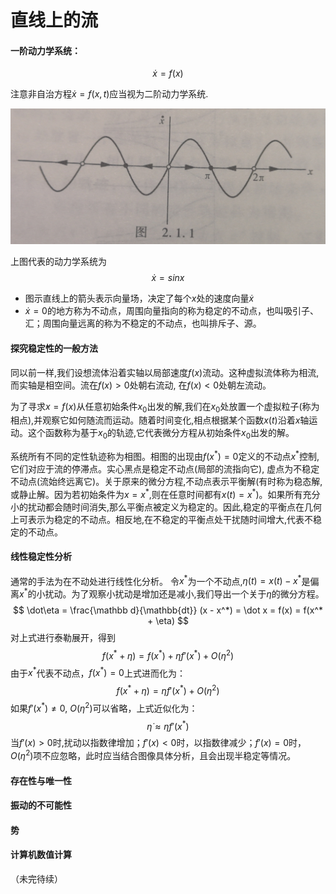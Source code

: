 # 直线上的流

#### 一阶动力学系统：

$$
\dot{x} = f(x)
$$

注意非自治方程$\dot{x} = f(x, t)$应当视为二阶动力学系统.

![2_0](./2_0.jpg)

上图代表的动力学系统为
$$
\dot x = sin x
$$

- 图示直线上的箭头表示向量场，决定了每个$x$处的速度向量$\dot x$
- $\dot x = 0$的地方称为不动点，周围向量指向的称为稳定的不动点，也叫吸引子、汇；周围向量远离的称为不稳定的不动点，也叫排斥子、源。

#### 探究稳定性的一般方法

同以前一样,我们设想流体沿着实轴以局部速度$f(x)$流动。这种虚拟流体称为相流,而实轴是相空间。流在$f(x)>0$处朝右流动, 在$f(x)<0$处朝左流动。

为了寻求$x=f(x)$从任意初始条件$x_0$出发的解,我们在$x_0$处放置一个虚拟粒子(称为相点),并观察它如何随流而运动。随着时间变化,相点根据某个函数$x(t)$沿着$x$轴运动。这个函数称为基于$x_0$的轨迹,它代表微分方程从初始条件$x_0$出发的解。

系统所有不同的定性轨迹称为相图。相图的出现由$f(x^*)=0$定义的不动点$x^*$控制,它们对应于流的停滞点。实心黑点是稳定不动点(局部的流指向它), 虚点为不稳定不动点(流始终远离它)。关于原来的微分方程,不动点表示平衡解(有时称为稳态解,或静止解。因为若初始条件为$x=x^*$,则在任意时间都有$x(t)=x^*$)。如果所有充分小的扰动都会随时间消失,那么平衡点被定义为稳定的。因此,稳定的平衡点在几何上可表示为稳定的不动点。相反地,在不稳定的平衡点处干扰随时间增大,代表不稳定的不动点。

#### 线性稳定性分析

通常的手法为在不动处进行线性化分析。
令$x^*$为一个不动点,$\eta(t)=x(t)-x^*$是偏离$x^*$的小扰动。为了观察小扰动是增加还是减小,我们导出一个关于$\eta$的微分方程。
$$
\dot\eta = \frac{\mathbb d}{\mathbb{dt}} (x - x^*) = \dot x = f(x) = f(x^* + \eta)
$$
对上式进行泰勒展开，得到
$$
f(x^* + \eta) = f(x^*) + \eta f'(x^*) + O(\eta^2)
$$
由于$x^*$代表不动点，$f(x^*) = 0$上式进而化为：
$$
f(x^* + \eta) = \eta f'(x^*) + O(\eta^2)
$$
如果$f'(x^*) \ne 0$, $O(\eta^2)$可以省略，上式近似化为：
$$
\dot \eta \approx \eta f'(x^*)
$$
当$f'(x) > 0$时,扰动以指数律增加；$f'(x) < 0$时，以指数律减少；$f'(x) = 0$时，$O(\eta^2)$项不应忽略，此时应当结合图像具体分析，且会出现半稳定等情况。

#### 存在性与唯一性

#### 振动的不可能性

#### 势

#### 计算机数值计算

（未完待续）